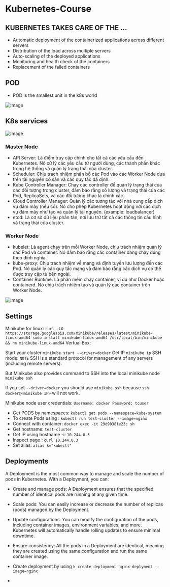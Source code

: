 # Kubernetes-Course

## KUBERNETES TAKES CARE OF THE ...
  - Automatic deployment of the containerized applications across different servers
  - Distribution of the load across multiple servers
  - Auto-scaling of the deployed applications
  - Monitoring and health check of the containers
  - Replacement of the failed containers

## POD
  - POD is the smallest unit in the k8s world
    
![image](https://github.com/user-attachments/assets/4875bb1b-f49f-4b0e-92e3-75d003ff1f43)

## K8s services
![image](https://github.com/user-attachments/assets/323adb88-1c03-46c3-9b7c-795dd05e63d6)

 ### Master Node
  - API Server:
    Là điểm truy cập chính cho tất cả các yêu cầu đến Kubernetes. Nó xử lý các yêu cầu từ người dùng, các thành phần khác trong hệ thống và quản lý trạng thái của cluster.
  - Scheduler:
    Chịu trách nhiệm phân bổ các Pod vào các Worker Node dựa trên tài nguyên có sẵn và các quy tắc đã định.
  - Kube Controller Manager:
    Chạy các controller để quản lý trạng thái của các đối tượng trong cluster, đảm bảo rằng số lượng và trạng thái của các Pod, ReplicaSets, và các đối tượng khác là chính xác.
  - Cloud Controller Manager:
  Quản lý các tương tác với nhà cung cấp dịch vụ đám mây (nếu có). Nó cho phép Kubernetes hoạt động với các dịch vụ đám mây như tạo và quản lý tài nguyên. (example: loadbalancer)
  - etcd:
  Là cơ sở dữ liệu phân tán, nơi lưu trữ tất cả các thông tin cấu hình và trạng thái của cluster.
### Worker Node
  - kubelet:
    Là agent chạy trên mỗi Worker Node, chịu trách nhiệm quản lý các Pod và container. Nó đảm bảo rằng các container đang chạy đúng theo định nghĩa.
  - kube-proxy:
    Chịu trách nhiệm về mạng và định tuyến lưu lượng đến các Pod. Nó quản lý các quy tắc mạng và đảm bảo rằng các dịch vụ có thể được truy cập từ bên ngoài.
  - Container Runtime:
    Là phần mềm chạy container, ví dụ như Docker hoặc containerd. Nó chịu trách nhiệm tạo và quản lý các container trên Worker Node.
    
![image](https://github.com/user-attachments/assets/d4468135-ed09-424a-b08c-4be791bd3353)

## Settings

Minikube for linux:
    `curl -LO https://storage.googleapis.com/minikube/releases/latest/minikube-linux-amd64
     sudo install minikube-linux-amd64 /usr/local/bin/minikube && rm minikube-linux-amd64`
Vertual Box:

Start your cluster
   ` minikube start --driver=docker `
Get IP
   ` minikube ip `
SSH mode:
  `NOTE`
  SSH is a standard protocol for management of any servers (including remote servers).
  
  But Minikube also provides command to SSH into the local minikube node
    ` minikube ssh `
    
  If you set `--driver=docker` you should use `minikube ssh` because `ssh docker@<minikube IP>` will not work.

  Minikube node user credentials: `Username: docker Password: tcuser`

- Get PODS by namespaces:   ` kubectl get pods --namespace=kube-system `
- To create Pods using  :   ` kubectl run test-cluster --image=nginx   `
- Connect with container:   ` docker exec -it 29d9038fe23c sh `
- Get hostname: `test-cluster`
- Get IP using hostname -i: `10.244.0.3 `
- Inspect page : `curl 10.244.0.3`
- Set alias: `alias k="kubectl"`

## Deployments 
A Deployment is the most common way to manage and scale the number of pods in Kubernetes. With a Deployment, you can:

  - Create and manage pods: A Deployment ensures that the specified number of identical pods are running at any given time.
  - Scale pods: You can easily increase or decrease the number of replicas (pods) managed by the Deployment.
  - Update configurations: You can modify the configuration of the pods, including container images, environment variables, and more. Kubernetes will automatically handle rolling updates to ensure minimal downtime.
  - Ensure consistency: All the pods in a Deployment are identical, meaning they are created using the same configuration and run the same container image.

- Create deployment by using ` k create deployment nginx-deplyment --image=nginx `
- 
